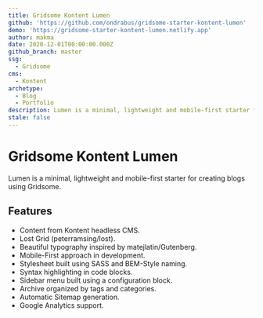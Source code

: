 ```yaml
---
title: Gridsome Kontent Lumen
github: 'https://github.com/ondrabus/gridsome-starter-kontent-lumen'
demo: 'https://gridsome-starter-kontent-lumen.netlify.app'
author: makma
date: 2020-12-01T00:00:00.000Z
github_branch: master
ssg:
  - Gridsome
cms:
  - Kontent
archetype:
  - Blog
  - Portfolio
description: Lumen is a minimal, lightweight and mobile-first starter for creating blogs using Gridsome.
stale: false
---
```


# Gridsome Kontent Lumen

Lumen is a minimal, lightweight and mobile-first starter for creating blogs using Gridsome.

## Features

* Content from Kontent headless CMS.
* Lost Grid (peterramsing/lost).
* Beautiful typography inspired by matejlatin/Gutenberg.
* Mobile-First approach in development.
* Stylesheet built using SASS and BEM-Style naming.
* Syntax highlighting in code blocks.
* Sidebar menu built using a configuration block.
* Archive organized by tags and categories.
* Automatic Sitemap generation.
* Google Analytics support.
